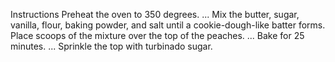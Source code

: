 Instructions
Preheat the oven to 350 degrees. ...
Mix the butter, sugar, vanilla, flour, baking powder, and salt until a cookie-dough-like batter forms.
Place scoops of the mixture over the top of the peaches. ...
Bake for 25 minutes. ...
Sprinkle the top with turbinado sugar.
